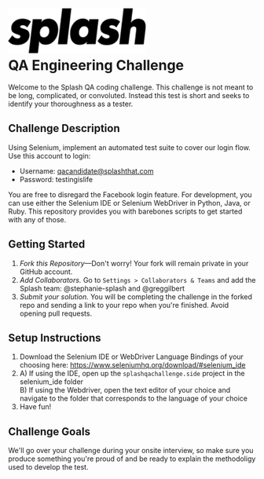 # <img src="resources/splash.svg" width="280" /> <br/> QA Engineering Challenge

Welcome to the Splash QA coding challenge. This challenge is not meant to be long, complicated, or convoluted. Instead this test is short and seeks to identify your thoroughness as a tester. 

## Challenge Description

Using Selenium, implement an automated test suite to cover our login flow. Use this account to login:
* Username: qacandidate@splashthat.com
* Password: testingislife

You are free to disregard the Facebook login feature. For development, you can use either the Selenium IDE or Selenium WebDriver in Python, Java, or Ruby. This repository provides you with barebones scripts to get started with any of those.

## Getting Started
1. *Fork this Repository*&mdash;Don't worry! Your fork will remain private in your GitHub account.
2. *Add Collaborators.* Go to `Settings > Collaborators & Teams` and add the Splash team: @stephanie-splash and @greggilbert
3. *Submit your solution.* You will be completing the challenge in the forked repo and sending a link to your repo when you're finished. Avoid opening pull requests.

## Setup Instructions
1. Download the Selenium IDE or WebDriver Language Bindings of your choosing here: https://www.seleniumhq.org/download/#selenium_ide
2. A) If using the IDE, open up the `splashqachallenge.side` project in the selenium_ide folder
<br /> B) If using the Webdriver, open the text editor of your choice and navigate to the folder that corresponds to the language of your choice
3. Have fun!

## Challenge Goals

We'll go over your challenge during your onsite interview, so make sure you produce something you're proud of and be ready to explain the methodoligy used to develop the test.
